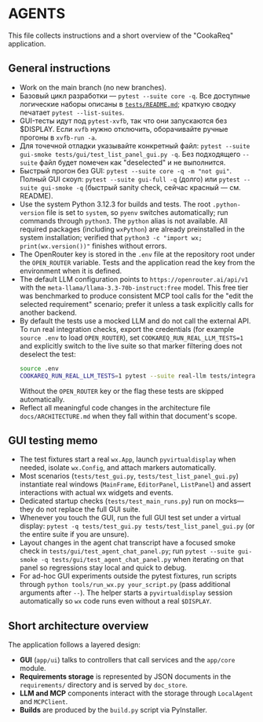 # AGENTS

This file collects instructions and a short overview of the "CookaReq" application.

## General instructions

- Work on the main branch (no new branches).
- Базовый цикл разработки — `pytest --suite core -q`. Все доступные логические наборы описаны в [`tests/README.md`](tests/README.md); краткую сводку печатает `pytest --list-suites`.
- GUI-тесты идут под `pytest-xvfb`, так что они запускаются без $DISPLAY. Если `xvfb` нужно отключить, оборачивайте ручные прогоны в `xvfb-run -a`.
- Для точечной отладки указывайте конкретный файл: `pytest --suite gui-smoke tests/gui/test_list_panel_gui.py -q`. Без подходящего `--suite` файл будет помечен как "deselected" и не выполнится.
- Быстрый прогон без GUI: `pytest --suite core -q -m "not gui"`. Полный GUI скоуп: `pytest --suite gui-full -q` (долго) или `pytest --suite gui-smoke -q` (быстрый sanity check, сейчас красный — см. README).
- Use the system Python 3.12.3 for builds and tests. The root `.python-version` file is set to `system`, so `pyenv` switches automatically; run commands through `python3`. The `python` alias is not available. All required packages (including `wxPython`) are already preinstalled in the system installation; verified that `python3 -c "import wx; print(wx.version())"` finishes without errors.
- The OpenRouter key is stored in the `.env` file at the repository root under the `OPEN_ROUTER` variable. Tests and the application read the key from the environment when it is defined.
- The default LLM configuration points to `https://openrouter.ai/api/v1` with the `meta-llama/llama-3.3-70b-instruct:free` model. This free tier was benchmarked to produce consistent MCP tool calls for the "edit the selected requirement" scenario; prefer it unless a task explicitly calls for another backend.
- By default the tests use a mocked LLM and do not call the external API. To run real integration checks, export the credentials (for example `source .env` to load `OPEN_ROUTER`), set `COOKAREQ_RUN_REAL_LLM_TESTS=1` and explicitly switch to the live suite so that marker filtering does not deselect the test:
  ```bash
  source .env
  COOKAREQ_RUN_REAL_LLM_TESTS=1 pytest --suite real-llm tests/integration/test_llm_openrouter_integration.py::test_openrouter_check_llm -q
  ```
  Without the `OPEN_ROUTER` key or the flag these tests are skipped automatically.
- Reflect all meaningful code changes in the architecture file `docs/ARCHITECTURE.md` when they fall within that document's scope.

## GUI testing memo

- The test fixtures start a real `wx.App`, launch `pyvirtualdisplay` when needed, isolate `wx.Config`, and attach markers automatically.
- Most scenarios (`tests/test_gui.py`, `tests/test_list_panel_gui.py`) instantiate real windows (`MainFrame`, `EditorPanel`, `ListPanel`) and assert interactions with actual wx widgets and events.
- Dedicated startup checks (`tests/test_main_runs.py`) run on mocks—they do not replace the full GUI suite.
- Whenever you touch the GUI, run the full GUI test set under a virtual display: `pytest -q tests/test_gui.py tests/test_list_panel_gui.py` (or the entire suite if you are unsure).
- Layout changes in the agent chat transcript have a focused smoke check in `tests/gui/test_agent_chat_panel.py`; run `pytest --suite gui-smoke -q tests/gui/test_agent_chat_panel.py` when iterating on that panel so regressions stay local and quick to debug.
- For ad-hoc GUI experiments outside the pytest fixtures, run scripts through `python tools/run_wx.py your_script.py` (pass additional arguments after `--`). The helper starts a `pyvirtualdisplay` session automatically so `wx` code runs even without a real `$DISPLAY`.

## Short architecture overview

The application follows a layered design:

- **GUI** (`app/ui`) talks to controllers that call services and the `app/core` module.
- **Requirements storage** is represented by JSON documents in the `requirements/` directory and is served by `doc_store`.
- **LLM and MCP** components interact with the storage through `LocalAgent` and `MCPClient`.
- **Builds** are produced by the `build.py` script via PyInstaller.

